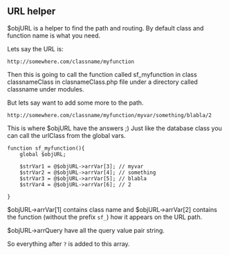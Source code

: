 URL helper
---

$objURL is a helper to find the path and routing.
By default class and function name is what you need.

Lets say the URL is:

    http://somewhere.com/classname/myfunction
    
Then this is going to call the function called sf_myfunction in class classnameClass in clasnameClass.php file under a directory called classname under modules.

But lets say want to add some more to the path.

    http://somewhere.com/classname/myfunction/myvar/something/blabla/2
    
This is where $objURL have the answers ;)
Just like the database class you can call the urlClass from the global vars.

    function sf_myfunction(){
        global $objURL;
        
        $strVar1 = @$objURL->arrVar[3]; // myvar
        $strVar2 = @$objURL->arrVar[4]; // something
        $strVar3 = @$objURL->arrVar[5]; // blabla
        $strVar4 = @$objURL->arrVar[6]; // 2
    
    }
    
$objURL->arrVar[1] contains class name and $objURL->arrVar[2] contains the function (without the prefix ``sf_``) how it appears on the URL path.

$objURL->arrQuery have all the query value pair string.

So everything after `?` is added to this array.

